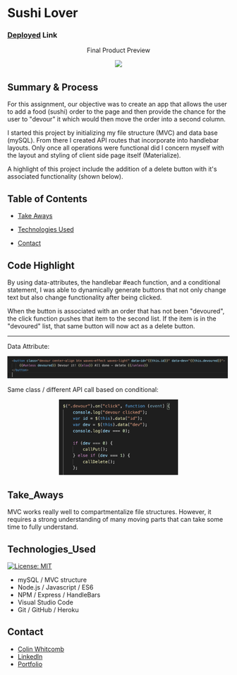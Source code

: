 # Sushi Lover

### [Deployed](https://nameless-bastion-18794.herokuapp.com/) Link

<p align="center">
 Final Product Preview
 </p>
<p align="center">
    <img src="https://media.giphy.com/media/SU8qHfqp7zL67I1nnW/giphy.gif" width="350" />
</p>
  
## Summary & Process
For this assignment, our objective was to create an app that allows the user to add a food (sushi) order to the page and then provide the chance for the user to "devour" it which would then move the order into a second column. 

I started this project by initializing my file structure (MVC) and data base (mySQL). From there I created API routes that incorporate into handlebar layouts. Only once all operations were functional did I concern myself with the layout and styling of client side page itself (Materialize).

A highlight of this project include the addition of a delete button with it's associated functionality (shown below).

## Table of Contents

* [Take Aways](#take_aways)

* [Technologies Used](#technologies_used)

* [Contact](#contact)

## Code Highlight

By using data-attributes, the handlebar #each function, and a conditional statement, I was able to dynamically generate buttons that not only change text but also change functionality after being clicked. 

When the button is associated with an order that has not been "devoured", the click function pushes that item to the second list. If the item is in the "devoured" list, that same button will now act as a delete button.
______________

Data Attribute:
<p>
    <img src="images/ss2.png" width="500" />
</p>

Same class / different API call based on conditional:
<p align="center">
    <img src="images/ss1.png" width="270" />
</p>


## Take_Aways
MVC works really well to compartmentalize file structures. However, it requires a strong understanding of many moving parts that can take some time to fully understand.


## Technologies_Used
[![License: MIT](https://img.shields.io/badge/License-MIT-yellow.svg)](https://opensource.org/licenses/MIT)

- mySQL / MVC structure
- Node.js / Javascript / ES6 
- NPM / Express / HandleBars
- Visual Studio Code
- Git / GitHub / Heroku

## Contact

* [Colin Whitcomb](https://github.com/Colin-Whitcomb)
* [LinkedIn](https://www.linkedin.com/in/colin-whitcomb-b808301a6/)
* [Portfolio](https://colin-whitcomb.github.io/Portfolio/)